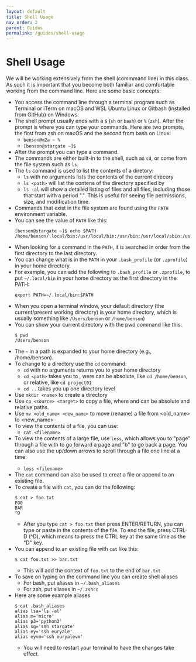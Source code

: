 ```yaml
---
layout: default
title: Shell Usage
nav_order: 2
parent: Guides
permalink: /guides/shell-usage
---
```


# Shell Usage

We will be working extensively from the shell (commmand line) in this class. As such it is important that you become both familiar and comfortable working from the command line. Here are some basic concepts:

- You access the command line through a terminal program such as Terminal or iTerm on macOS and WSL Ubuntu Linux or Gitbash (installed from GitHub) on Windows.
- The shell prompt usually ends with a ```$``` (```sh``` or ```bash```) or ```%``` (```zsh```). After the prompt is where you can type your commands. Here are two prompts, the first from zsh on macOS and the second from bash on Linux:
  - ```benson@m2a ~ %```
  - ```[benson@stargate ~]$```
- After the prompt you can type a command.
- The commands are either built-in to the shell, such as ```cd```, or come from the file system such as ```ls```.
- The ```ls``` command is used to list the contents of a diretory:
  - ```ls``` with no arguments lists  the contents of the current direcory
  - ```ls <path>``` will list the contens of the directory specified by <path>
  - ```ls -al``` will show a detailed listing of files and all files, including those that start with a period ".". This is useful for seeing file permissions, size, and modification time.
- Commands that exist in the file system are found using the ```PATH``` environment variable.
- You can see the value of ```PATH``` like this:
  ```text
  [benson@stargate ~]$ echo $PATH
  /home/benson/.local/bin:/usr/local/bin:/usr/bin:/usr/local/sbin:/usr/sbin:/var/lib/snapd/snap/bin:/opt/riscv/bin
  ```
- When looking for a command in the ```PATH```, it is searched in order from the first directory to the last directory.
- You can change what is in the ```PATH``` in your ```.bash_profile``` (or ```.zprofile```) in your home directory.
- For example, you can add the following to ```.bash_profile``` or ```.zprofile```, to put ```~/.local/bin``` in your home directory as the first directory in the PATH:
  ```text
  export PATH=~/.local/bin:$PATH
  ```
- When you open a terminal window, your default directory (the current/present working directory) is your home directory, which is usually something like ```/Users/benson``` or ```/home/benson```)
- You can show your current directory with the pwd command like this:
  ```text
  $ pwd
  /Users/benson
  ```
- The ```~``` in a path is expanded to your home directory (e.g., /home/benson).
- To change to a directory use the ```cd``` command:
  - ```cd``` with no arguments returns you to your home directory
  - ```cd <path>``` takes you to <path>, were <path> can be absolute, like ```cd /home/benson```, or relative, like ```cd project01```
  - ```cd ..``` takes you up one directory level
- Use ```mkdir <name>``` to create a directory
- Use ```cp <source> <target>``` to copy a file, where <source> and <target> can be absolute and relative paths.
- Use ```mv <old_name> <new_name>``` to move (rename) a file from <old_name> to <new_name>
- To view the contents of a file, you can use:
  - ```cat <filename>```
- To view the contents of a large file, use ```less```, which allows you to "page" through a file with <space> to go forward a page and "b" to go back a page. You can also use the up/down arrows to scroll through a file one line at a time:
  - ```less <filename>``` 
- The ```cat``` command can also be used to creat a file or append to an existing file.
- To create a file with ```cat```, you can do the following:
  ```text
  $ cat > foo.txt
  FOO
  BAR
  ^D
  ```
  - After you type ```cat > foo.txt``` then press ENTER/RETURN, you can type or paste in the contents of the file. To end the file, press CTRL-D (^D), which means to press the CTRL key at the same time as the "D" key.
 - You can append to an existing file with ```cat``` like this:
   ```text
   $ cat foo.txt >> bar.txt
   ```
   - This will add the context of ```foo.txt``` to the end of ```bar.txt```
 - To save on typing on the command line you can create shell aliases
   - For bash, put aliases in ```~/.bash_aliases```
   - For zsh, put aliases in ```~/.zshrc```
 - Here are some example aliases
   ```text
   $ cat .bash_aliases
   alias lsa='ls -al'
   alias m='micro'
   alias p3='python3'
   alias sg='ssh stargate'
   alias ey='ssh euryale'
   alias eyvm='ssh euryalevm'
   ```
   - You will need to restart your terminal to have the changes take effect.
